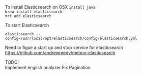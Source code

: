 To install Elasticsearch on OSX
```install java```  
```brew install elasticsearch```  
```mrt add elasticsearch```  

To start Elasticsearch
```
elasticsearch --config=/usr/local/opt/elasticsearch/config/elasticsearch.yml
```  

Need to figue a start up and stop service for elasticsearch  
https://github.com/andrewreedy/meteor-elasticsearch

TODO:  
Implement english analyzer
Fix Pagination